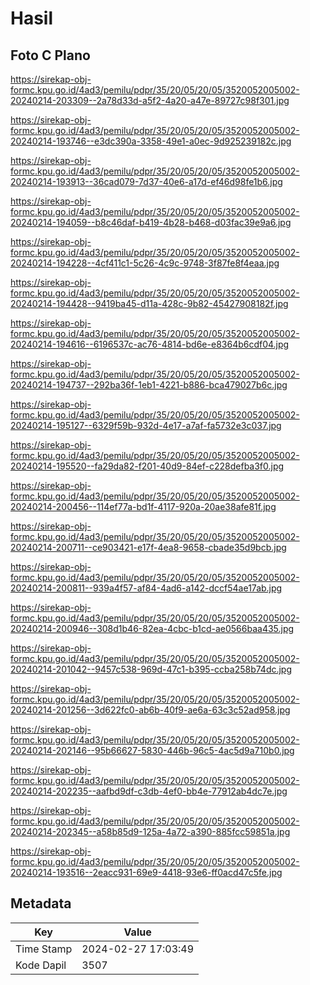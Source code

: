 # Hasil

## Foto C Plano

https://sirekap-obj-formc.kpu.go.id/4ad3/pemilu/pdpr/35/20/05/20/05/3520052005002-20240214-203309--2a78d33d-a5f2-4a20-a47e-89727c98f301.jpg

https://sirekap-obj-formc.kpu.go.id/4ad3/pemilu/pdpr/35/20/05/20/05/3520052005002-20240214-193746--e3dc390a-3358-49e1-a0ec-9d925239182c.jpg

https://sirekap-obj-formc.kpu.go.id/4ad3/pemilu/pdpr/35/20/05/20/05/3520052005002-20240214-193913--36cad079-7d37-40e6-a17d-ef46d98fe1b6.jpg

https://sirekap-obj-formc.kpu.go.id/4ad3/pemilu/pdpr/35/20/05/20/05/3520052005002-20240214-194059--b8c46daf-b419-4b28-b468-d03fac39e9a6.jpg

https://sirekap-obj-formc.kpu.go.id/4ad3/pemilu/pdpr/35/20/05/20/05/3520052005002-20240214-194228--4cf411c1-5c26-4c9c-9748-3f87fe8f4eaa.jpg

https://sirekap-obj-formc.kpu.go.id/4ad3/pemilu/pdpr/35/20/05/20/05/3520052005002-20240214-194428--9419ba45-d11a-428c-9b82-45427908182f.jpg

https://sirekap-obj-formc.kpu.go.id/4ad3/pemilu/pdpr/35/20/05/20/05/3520052005002-20240214-194616--6196537c-ac76-4814-bd6e-e8364b6cdf04.jpg

https://sirekap-obj-formc.kpu.go.id/4ad3/pemilu/pdpr/35/20/05/20/05/3520052005002-20240214-194737--292ba36f-1eb1-4221-b886-bca479027b6c.jpg

https://sirekap-obj-formc.kpu.go.id/4ad3/pemilu/pdpr/35/20/05/20/05/3520052005002-20240214-195127--6329f59b-932d-4e17-a7af-fa5732e3c037.jpg

https://sirekap-obj-formc.kpu.go.id/4ad3/pemilu/pdpr/35/20/05/20/05/3520052005002-20240214-195520--fa29da82-f201-40d9-84ef-c228defba3f0.jpg

https://sirekap-obj-formc.kpu.go.id/4ad3/pemilu/pdpr/35/20/05/20/05/3520052005002-20240214-200456--114ef77a-bd1f-4117-920a-20ae38afe81f.jpg

https://sirekap-obj-formc.kpu.go.id/4ad3/pemilu/pdpr/35/20/05/20/05/3520052005002-20240214-200711--ce903421-e17f-4ea8-9658-cbade35d9bcb.jpg

https://sirekap-obj-formc.kpu.go.id/4ad3/pemilu/pdpr/35/20/05/20/05/3520052005002-20240214-200811--939a4f57-af84-4ad6-a142-dccf54ae17ab.jpg

https://sirekap-obj-formc.kpu.go.id/4ad3/pemilu/pdpr/35/20/05/20/05/3520052005002-20240214-200946--308d1b46-82ea-4cbc-b1cd-ae0566baa435.jpg

https://sirekap-obj-formc.kpu.go.id/4ad3/pemilu/pdpr/35/20/05/20/05/3520052005002-20240214-201042--9457c538-969d-47c1-b395-ccba258b74dc.jpg

https://sirekap-obj-formc.kpu.go.id/4ad3/pemilu/pdpr/35/20/05/20/05/3520052005002-20240214-201256--3d622fc0-ab6b-40f9-ae6a-63c3c52ad958.jpg

https://sirekap-obj-formc.kpu.go.id/4ad3/pemilu/pdpr/35/20/05/20/05/3520052005002-20240214-202146--95b66627-5830-446b-96c5-4ac5d9a710b0.jpg

https://sirekap-obj-formc.kpu.go.id/4ad3/pemilu/pdpr/35/20/05/20/05/3520052005002-20240214-202235--aafbd9df-c3db-4ef0-bb4e-77912ab4dc7e.jpg

https://sirekap-obj-formc.kpu.go.id/4ad3/pemilu/pdpr/35/20/05/20/05/3520052005002-20240214-202345--a58b85d9-125a-4a72-a390-885fcc59851a.jpg

https://sirekap-obj-formc.kpu.go.id/4ad3/pemilu/pdpr/35/20/05/20/05/3520052005002-20240214-193516--2eacc931-69e9-4418-93e6-ff0acd47c5fe.jpg


## Metadata

| Key        | Value               |
| ---------- | ------------------- |
| Time Stamp | 2024-02-27 17:03:49 |
| Kode Dapil | 3507                |



